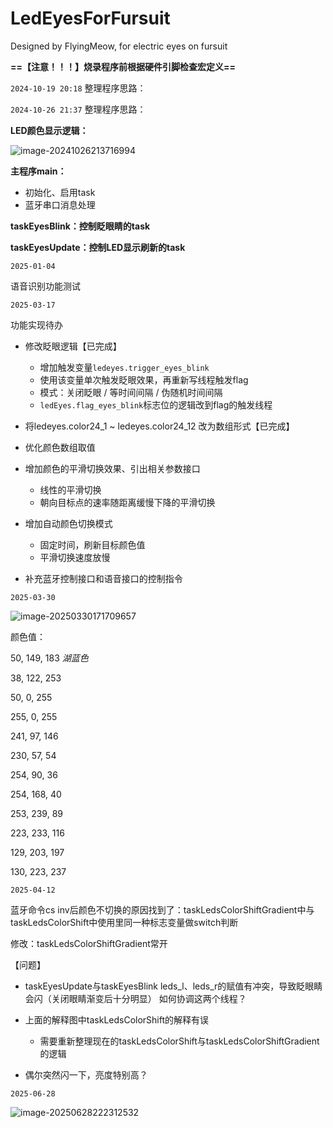 # LedEyesForFursuit
 Designed by FlyingMeow, for electric eyes on fursuit



**==【注意！！！】烧录程序前根据硬件引脚检查宏定义==**





`2024-10-19 20:18` 整理程序思路：

`2024-10-26 21:37` 整理程序思路：

**LED颜色显示逻辑：**

![image-20241026213716994](https://gitee.com/FlyingMeow/mypic/raw/master/image-20241026213716994.png)





**主程序main：**

- 初始化、启用task
- 蓝牙串口消息处理



**taskEyesBlink：控制眨眼睛的task**



**taskEyesUpdate：控制LED显示刷新的task**



`2025-01-04`

语音识别功能测试



`2025-03-17`

功能实现待办

- 修改眨眼逻辑【已完成】
  - 增加触发变量`ledeyes.trigger_eyes_blink`
  - 使用该变量单次触发眨眼效果，再重新写线程触发flag
  - 模式：关闭眨眼 / 等时间间隔 / 伪随机时间间隔
  - `ledEyes.flag_eyes_blink`标志位的逻辑改到flag的触发线程



- 将ledeyes.color24_1 ~ ledeyes.color24_12 改为数组形式【已完成】
- 优化颜色数组取值



- 增加颜色的平滑切换效果、引出相关参数接口
  - 线性的平滑切换
  - 朝向目标点的速率随距离缓慢下降的平滑切换



- 增加自动颜色切换模式
  - 固定时间，刷新目标颜色值
  - 平滑切换速度放慢



- 补充蓝牙控制接口和语音接口的控制指令





`2025-03-30`

![image-20250330171709657](https://gitee.com/FlyingMeow/mypic/raw/master/image-20250330171709657.png)



颜色值：

50, 149, 183  *湖蓝色*

38, 122, 253

50, 0, 255

255, 0, 255

241, 97, 146

230, 57, 54

254, 90, 36

254, 168, 40

253, 239, 89

223, 233, 116

129, 203, 197

130, 223, 237



`2025-04-12`

蓝牙命令cs inv后颜色不切换的原因找到了：taskLedsColorShiftGradient中与taskLedsColorShift中使用里同一种标志变量做switch判断

修改：taskLedsColorShiftGradient常开



【问题】

- taskEyesUpdate与taskEyesBlink leds_l、leds_r的赋值有冲突，导致眨眼睛会闪（关闭眼睛渐变后十分明显） 如何协调这两个线程？
- 上面的解释图中taskLedsColorShift的解释有误
  - 需要重新整理现在的taskLedsColorShift与taskLedsColorShiftGradient的逻辑

- 偶尔突然闪一下，亮度特别高？



`2025-06-28`

![image-20250628222312532](https://gitee.com/FlyingMeow/mypic/raw/master/image-20250628222312532.png)
